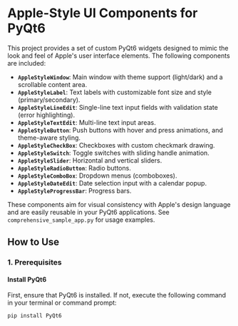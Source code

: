 # Apple-Style UI Components for PyQt6

This project provides a set of custom PyQt6 widgets designed to mimic the look and feel of Apple's user interface elements. The following components are included:

*   **`AppleStyleWindow`**: Main window with theme support (light/dark) and a scrollable content area.
*   **`AppleStyleLabel`**: Text labels with customizable font size and style (primary/secondary).
*   **`AppleStyleLineEdit`**: Single-line text input fields with validation state (error highlighting).
*   **`AppleStyleTextEdit`**: Multi-line text input areas.
*   **`AppleStyleButton`**: Push buttons with hover and press animations, and theme-aware styling.
*   **`AppleStyleCheckBox`**: Checkboxes with custom checkmark drawing.
*   **`AppleStyleSwitch`**: Toggle switches with sliding handle animation.
*   **`AppleStyleSlider`**: Horizontal and vertical sliders.
*   **`AppleStyleRadioButton`**: Radio buttons.
*   **`AppleStyleComboBox`**: Dropdown menus (comboboxes).
*   **`AppleStyleDateEdit`**: Date selection input with a calendar popup.
*   **`AppleStyleProgressBar`**: Progress bars.

These components aim for visual consistency with Apple's design language and are easily reusable in your PyQt6 applications. See `comprehensive_sample_app.py` for usage examples.

## How to Use

### 1. Prerequisites

#### Install PyQt6

First, ensure that PyQt6 is installed. If not, execute the following command in your terminal or command prompt:

```bash
pip install PyQt6
